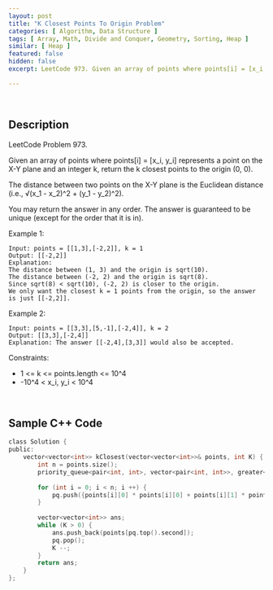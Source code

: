 ```yaml
---
layout: post
title: "K Closest Points To Origin Problem"
categories: [ Algorithm, Data Structure ]
tags: [ Array, Math, Divide and Conquer, Geometry, Sorting, Heap ]
similar: [ Heap ]
featured: false
hidden: false
excerpt: LeetCode 973. Given an array of points where points[i] = [x_i, y_i] represents a point on the X-Y plane and an integer k, return the k closest points to the origin (0, 0).

---
```


<br />

## Description

LeetCode Problem 973.

Given an array of points where points[i] = [x_i, y_i] represents a point on the X-Y plane and an integer k, return the k closest points to the origin (0, 0).

The distance between two points on the X-Y plane is the Euclidean distance (i.e., &radic;(x_1 - x_2)^2 + (y_1 - y_2)^2).

You may return the answer in any order. The answer is guaranteed to be unique (except for the order that it is in).

Example 1: 
```
Input: points = [[1,3],[-2,2]], k = 1
Output: [[-2,2]]
Explanation:
The distance between (1, 3) and the origin is sqrt(10).
The distance between (-2, 2) and the origin is sqrt(8).
Since sqrt(8) < sqrt(10), (-2, 2) is closer to the origin.
We only want the closest k = 1 points from the origin, so the answer is just [[-2,2]].
```

Example 2:
```
Input: points = [[3,3],[5,-1],[-2,4]], k = 2
Output: [[3,3],[-2,4]]
Explanation: The answer [[-2,4],[3,3]] would also be accepted.
```

Constraints:
* 1 <= k <= points.length <= 10^4
* -10^4 < x_i, y_i < 10^4

<br />

## Sample C++ Code


```c
class Solution {
public:
    vector<vector<int>> kClosest(vector<vector<int>>& points, int K) {
        int n = points.size();
        priority_queue<pair<int, int>, vector<pair<int, int>>, greater<pair<int, int>> > pq;
        
        for (int i = 0; i < n; i ++) {
            pq.push({points[i][0] * points[i][0] + points[i][1] * points[i][1], i});
        }
        
        vector<vector<int>> ans;
        while (K > 0) {
            ans.push_back(points[pq.top().second]);
            pq.pop();
            K --;
        }
        return ans;
    }
};
```



